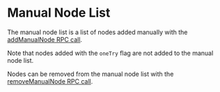 # Manual Node List

The manual node list is a list of nodes added manually with the [addManualNode RPC call](../../usage/rpc-api/).

Note that nodes added with the `oneTry` flag are not added to the manual node list.

Nodes can be removed from the manual node list with the [removeManualNode RPC call](../../usage/rpc-api/).

